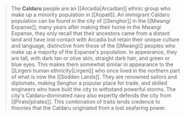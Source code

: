 > The **Caldaru** people are an [[Arcadia|Arcadian]] ethnic group who make up a minority population in [[Xopatl]]. An immigrant Caldaru population can be found in the city of [[Senghor]] in the [[Mwangi Expanse]]; many years after making their home in the Mwangi Expanse, they only recall that their ancestors came from a distant land and have lost contact with Arcadia but retain their unique culture and language, distinctive from those of the [[Mwangi]] peoples who make up a majority of the Expanse's population.
> In appearance, they are tall, with dark tan or olive skin, straight dark hair, and green or blue eyes. This makes them somewhat similar in appearance to the [[Lirgeni human ethnicity|Lirgeni]] who once lived in the northern part of what is now the [[Sodden Lands]].
> They are renowned sailors and diplomats, making Senghor a popular place for trade, and skilled engineers who have built the city to withstand powerful storms. The city's Caldaru-dominated navy also expertly defends the city from [[Pirate|pirates]]. This combination of traits lends credence to theories that the Caldaru originated from a lost seafaring power.








